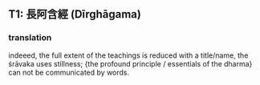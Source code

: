 ## T1: 長阿含經 (Dīrghāgama)

### translation 

indeeed, the full extent of the teachings is reduced with a title/name, the śrāvaka uses stillness; {the profound principle / essentials of the dharma} can not be communicated by words.

 
   
